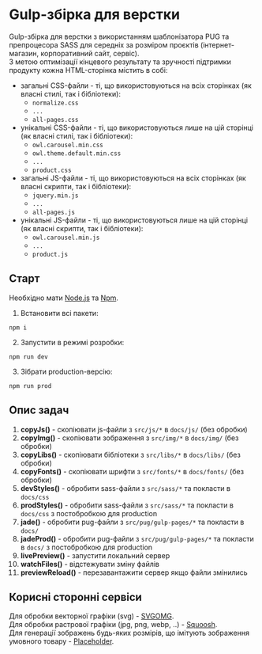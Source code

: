 # Gulp-збірка для верстки

Gulp-збірка для верстки з використанням шаблонізатора PUG та препроцесора SASS для середніх за розміром проєктів (інтернет-магазин, корпоративний сайт, сервіс).  
З метою оптимізації кінцевого результату та зручності підтримки продукту кожна HTML-сторінка містить в собі:  
- загальні CSS-файли - ті, що використовуються на всіх сторінках (як власні стилі, так і бібліотеки):
	- `normalize.css`
	- `...`
	- `all-pages.css`
- унікальні CSS-файли - ті, що використовуються лише на цій сторінці (як власні стилі, так і бібліотеки):
	- `owl.carousel.min.css`
	- `owl.theme.default.min.css`
	- `...`
	- `product.css`
- загальні JS-файли - ті, що використовуються на всіх сторінках (як власні скрипти, так і бібліотеки):
	- `jquery.min.js`
	- `...`
	- `all-pages.js`
- унікальні JS-файли - ті, що використовуються лише на цій сторінці (як власні скрипти, так і бібліотеки):
	- `owl.carousel.min.js`
	- `...`
	- `product.js`

## Старт

Необхідно мати [Node.js](https://nodejs.org/en/) та [Npm](https://www.npmjs.com/).

1. Встановити всі пакети:
```
npm i
```
2. Запустити в режимі розробки:
```
npm run dev
```
3. Зібрати production-версію:
```
npm run prod
```

## Опис задач 

1. **copyJs()** - скопіювати js-файли з `src/js/*` в `docs/js/` (без обробки)
2. **copyImg()** - скопіювати зображення з `src/img/*` в `docs/img/` (без обробки)
3. **copyLibs()** - скопіювати бібліотеки з `src/libs/*` в `docs/libs/` (без обробки)
4. **copyFonts()** - скопіювати шрифти з `src/fonts/*` в `docs/fonts/` (без обробки)
5. **devStyles()** - обробити sass-файли з `src/sass/*` та покласти в `docs/css`
6. **prodStyles()** - обробити sass-файли з `src/sass/*` та покласти в `docs/css` з постобробкою для production
7. **jade()** - обробити pug-файли з `src/pug/gulp-pages/*` та покласти в `docs/`
8. **jadeProd()** - обробити pug-файли з `src/pug/gulp-pages/*` та покласти в `docs/` з постобробкою для production
7. **livePreview()** - запустити локальний сервер
8. **watchFiles()** - відстежувати зміну файлів
9. **previewReload()** - перезавантажити сервер якщо файли змінились

## Корисні сторонні сервіси

Для обробки векторної графіки (svg) - [SVGOMG](https://jakearchibald.github.io/svgomg/).  
Для обробки растрової графіки (jpg, png, webp, ..) - [Squoosh](https://squoosh.app/).  
Для генерації зображень будь-яких розмірів, що імітують зображення умовного товару - [Placeholder](https://placeholder.com/).

